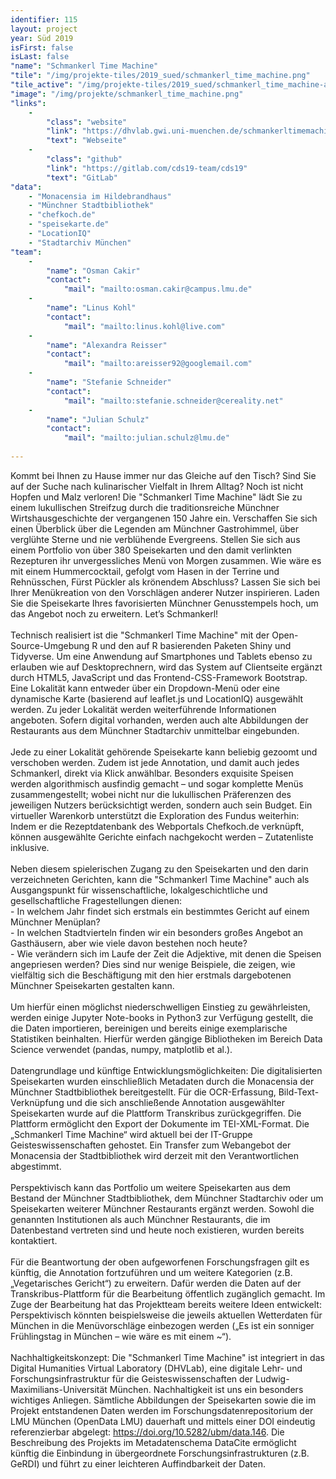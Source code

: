 ```yaml
---
identifier: 115
layout: project
year: Süd 2019
isFirst: false
isLast: false
"name": "Schmankerl Time Machine"
"tile": "/img/projekte-tiles/2019_sued/schmankerl_time_machine.png"
"tile_active": "/img/projekte-tiles/2019_sued/schmankerl_time_machine-active.png"
"image": "/img/projekte/schmankerl_time_machine.png"
"links":
    -
        "class": "website"
        "link": "https://dhvlab.gwi.uni-muenchen.de/schmankerltimemachine/"
        "text": "Webseite"
    -
        "class": "github"
        "link": "https://gitlab.com/cds19-team/cds19"
        "text": "GitLab"
"data":
    - "Monacensia im Hildebrandhaus"
    - "Münchner Stadtbibliothek"
    - "chefkoch.de"
    - "speisekarte.de"
    - "LocationIQ"
    - "Stadtarchiv München"
"team":
    -
        "name": "Osman Cakir"
        "contact":
            "mail": "mailto:osman.cakir@campus.lmu.de"
    -
        "name": "Linus Kohl"
        "contact":
            "mail": "mailto:linus.kohl@live.com"
    -
        "name": "Alexandra Reisser"
        "contact":
            "mail": "mailto:areisser92@googlemail.com"
    -
        "name": "Stefanie Schneider"
        "contact":
            "mail": "mailto:stefanie.schneider@cereality.net"
    -
        "name": "Julian Schulz"
        "contact":
            "mail": "mailto:julian.schulz@lmu.de"
           
---
```

Kommt bei Ihnen zu Hause immer nur das Gleiche auf den Tisch? Sind Sie auf der Suche nach kulinarischer Vielfalt in Ihrem Alltag? Noch ist nicht Hopfen und Malz verloren!
Die "Schmankerl Time Machine" lädt Sie zu einem lukullischen Streifzug durch die traditionsreiche Münchner Wirtshausgeschichte der vergangenen 150 Jahre ein. Verschaffen Sie sich einen Überblick über die Legenden am Münchner Gastrohimmel, über verglühte Sterne und nie verblühende Evergreens. Stellen Sie sich aus einem Portfolio von über 380 Speisekarten und den damit verlinkten Rezepturen ihr unvergessliches Menü von Morgen zusammen. Wie wäre es mit einem Hummercocktail, gefolgt vom Hasen in der Terrine und Rehnüsschen, Fürst Pückler als krönendem Abschluss? Lassen Sie sich bei Ihrer Menükreation von den Vorschlägen anderer Nutzer inspirieren. Laden Sie die Speisekarte Ihres favorisierten Münchner Genusstempels hoch, um das Angebot noch zu erweitern. Let’s Schmankerl!
<br/><br/>
Technisch realisiert ist die "Schmankerl Time Machine" mit der Open-Source-Umgebung R und den auf R basierenden Paketen Shiny und Tidyverse. Um eine Anwendung auf Smartphones und Tablets ebenso zu erlauben wie auf Desktoprechnern, wird das System auf Clientseite ergänzt durch HTML5, JavaScript und das Frontend-CSS-Framework Bootstrap. Eine Lokalität kann entweder über ein Dropdown-Menü oder eine dynamische Karte (basierend auf leaflet.js und LocationIQ) ausgewählt werden. Zu jeder Lokalität werden weiterführende Informationen angeboten. Sofern digital vorhanden, werden auch alte Abbildungen der Restaurants aus dem Münchner Stadtarchiv unmittelbar eingebunden.
<br/><br/>
Jede zu einer Lokalität gehörende Speisekarte kann beliebig gezoomt und verschoben werden. Zudem ist jede Annotation, und damit auch jedes Schmankerl, direkt via Klick anwählbar. Besonders exquisite Speisen werden algorithmisch ausfindig gemacht – und sogar komplette Menüs zusammengestellt; wobei nicht nur die lukullischen Präferenzen des jeweiligen Nutzers berücksichtigt werden, sondern auch sein Budget. Ein virtueller Warenkorb unterstützt die Exploration des Fundus weiterhin: Indem er die Rezeptdatenbank des Webportals Chefkoch.de verknüpft, können ausgewählte Gerichte einfach nachgekocht werden – Zutatenliste inklusive.
<br/><br/>
Neben diesem spielerischen Zugang zu den Speisekarten und den darin verzeichneten Gerichten, kann die "Schmankerl Time Machine" auch als Ausgangspunkt für wissenschaftliche, lokalgeschichtliche und gesellschaftliche Fragestellungen dienen:<br/>
\- In welchem Jahr findet sich erstmals ein bestimmtes Gericht auf einem Münchner Menüplan?<br/>
\- In welchen Stadtvierteln finden wir ein besonders großes Angebot an Gasthäusern, aber wie viele davon bestehen noch heute?<br/>
\- Wie verändern sich im Laufe der Zeit die Adjektive, mit denen die Speisen angepriesen werden? 
Dies sind nur wenige Beispiele, die zeigen, wie vielfältig sich die Beschäftigung mit den hier erstmals dargebotenen Münchner Speisekarten gestalten kann. 
<br/><br/>
Um hierfür einen möglichst niederschwelligen Einstieg zu gewährleisten, werden einige Jupyter Note-books in Python3 zur Verfügung gestellt, die die Daten importieren, bereinigen und bereits einige exemplarische Statistiken beinhalten. Hierfür werden gängige Bibliotheken im Bereich Data Science verwendet (pandas, numpy, matplotlib et al.).
<br/><br/>
Datengrundlage und künftige Entwicklungsmöglichkeiten: 
Die digitalisierten Speisekarten wurden einschließlich Metadaten durch die Monacensia der Münchner Stadtbibliothek bereitgestellt. Für die OCR-Erfassung, Bild-Text-Verknüpfung und die sich anschließende Annotation ausgewählter Speisekarten wurde auf die Plattform Transkribus zurückgegriffen. Die Plattform ermöglicht den Export der Dokumente im TEI-XML-Format. Die „Schmankerl Time Machine“ wird aktuell bei der IT-Gruppe Geisteswissenschaften gehostet. Ein Transfer zum Webangebot der Monacensia der Stadtbibliothek wird derzeit mit den Verantwortlichen abgestimmt. 
<br/><br/>
Perspektivisch kann das Portfolio um weitere Speisekarten aus dem Bestand der Münchner Stadtbibliothek, dem Münchner Stadtarchiv oder um Speisekarten weiterer Münchner Restaurants ergänzt werden. Sowohl die genannten Institutionen als auch Münchner Restaurants, die im Datenbestand vertreten sind und heute noch existieren, wurden bereits kontaktiert.
<br/><br/>
Für die Beantwortung der oben aufgeworfenen Forschungsfragen gilt es künftig, die Annotation fortzuführen und um weitere Kategorien (z.B. „Vegetarisches Gericht“) zu erweitern. Dafür werden die Daten auf der Transkribus-Plattform für die Bearbeitung öffentlich zugänglich gemacht. Im Zuge der Bearbeitung hat das Projektteam bereits weitere Ideen entwickelt: Perspektivisch könnten beispielsweise die jeweils aktuellen Wetterdaten für München in die Menüvorschläge einbezogen werden („Es ist ein sonniger Frühlingstag in München – wie wäre es mit einem ~“).
<br/><br/>
Nachhaltigkeitskonzept: 
Die "Schmankerl Time Machine" ist integriert in das Digital Humanities Virtual Laboratory (DHVLab), eine digitale Lehr- und Forschungsinfrastruktur für die Geisteswissenschaften der Ludwig-Maximilians-Universität München. Nachhaltigkeit ist uns ein besonders wichtiges Anliegen. Sämtliche Abbildungen der Speisekarten sowie die im Projekt entstandenen Daten werden im Forschungsdatenrepositorium der LMU München (OpenData LMU) dauerhaft und mittels einer DOI eindeutig referenzierbar abgelegt: <a href="https://doi.org/10.5282/ubm/data.146" target="_blank">https://doi.org/10.5282/ubm/data.146</a>. Die Beschreibung des Projekts im Metadatenschema DataCite ermöglicht künftig die Einbindung in übergeordnete Forschungsinfrastrukturen (z.B. GeRDI) und führt zu einer leichteren Auffindbarkeit der Daten.